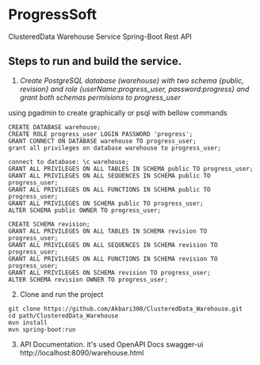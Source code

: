 
# ProgressSoft
ClusteredData Warehouse Service Spring-Boot Rest API

## Steps to run and build the service.

1. *Create PostgreSQL database (warehouse) with two schema {public, revision} and role {userName:progress_user, password:progress} and grant both schemas permisions to progress_user*

using pgadmin to create graphically or psql with bellow commands 
 
 ```
CREATE DATABASE warehouse;
CREATE ROLE progress_user LOGIN PASSWORD 'progress';
GRANT CONNECT ON DATABASE warehouse TO progress_user;
grant all privileges on database warehouse to progress_user; 
  
connect to database: \c warehouse;
GRANT ALL PRIVILEGES ON ALL TABLES IN SCHEMA public TO progress_user;
GRANT ALL PRIVILEGES ON ALL SEQUENCES IN SCHEMA public TO progress_user;
GRANT ALL PRIVILEGES ON ALL FUNCTIONS IN SCHEMA public TO progress_user;
GRANT ALL PRIVILEGES ON SCHEMA public TO progress_user;
ALTER SCHEMA public OWNER TO progress_user;

CREATE SCHEMA revision;
GRANT ALL PRIVILEGES ON ALL TABLES IN SCHEMA revision TO progress_user;
GRANT ALL PRIVILEGES ON ALL SEQUENCES IN SCHEMA revision TO progress_user;
GRANT ALL PRIVILEGES ON ALL FUNCTIONS IN SCHEMA revision TO progress_user;
GRANT ALL PRIVILEGES ON SCHEMA revision TO progress_user;
ALTER SCHEMA revision OWNER TO progress_user;
```

2. Clone and run the project
```
git clone https://github.com/Akbari300/ClusteredData_Warehouse.git
cd path/ClusteredData_Warehouse
mvn install
mvn spring-boot:run
```

3. API Documentation. it's used OpenAPI Docs swagger-ui
http://localhost:8090/warehouse.html


<!-- ## To run the service in multiple instances 
in case of to scale up the application to be able to run in multiple instances, one of the solution is implementing Messaging Queue Architecture 
Particularly using RabbitMQ 
the concept of producing/consuming message from broker(message queue), that load balance between workers. 
each client send requets to message queue and consumers process the message.  to ensure data consistency one of the way is that spring-boot has notation like @transactional implmented in makeTransaction() method. it ensure Atomicity in transaction.   -->
